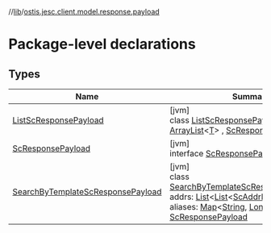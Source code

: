 //[lib](../../index.md)/[ostis.jesc.client.model.response.payload](index.md)

# Package-level declarations

## Types

| Name | Summary |
|---|---|
| [ListScResponsePayload](-list-sc-response-payload/index.md) | [jvm]<br>class [ListScResponsePayload](-list-sc-response-payload/index.md)&lt;[T](-list-sc-response-payload/index.md)&gt; : [ArrayList](https://docs.oracle.com/javase/8/docs/api/java/util/ArrayList.html)&lt;[T](-list-sc-response-payload/index.md)&gt; , [ScResponsePayload](-sc-response-payload/index.md) |
| [ScResponsePayload](-sc-response-payload/index.md) | [jvm]<br>interface [ScResponsePayload](-sc-response-payload/index.md) |
| [SearchByTemplateScResponsePayload](-search-by-template-sc-response-payload/index.md) | [jvm]<br>class [SearchByTemplateScResponsePayload](-search-by-template-sc-response-payload/index.md)(val addrs: [List](https://kotlinlang.org/api/latest/jvm/stdlib/kotlin.collections/-list/index.html)&lt;[List](https://kotlinlang.org/api/latest/jvm/stdlib/kotlin.collections/-list/index.html)&lt;[ScAddrImpl](../ostis.jesc.client.model.addr/-sc-addr-impl/index.md)&gt;&gt;, val aliases: [Map](https://kotlinlang.org/api/latest/jvm/stdlib/kotlin.collections/-map/index.html)&lt;[String](https://kotlinlang.org/api/latest/jvm/stdlib/kotlin/-string/index.html), [Long](https://kotlinlang.org/api/latest/jvm/stdlib/kotlin/-long/index.html)&gt;) : [ScResponsePayload](-sc-response-payload/index.md) |
